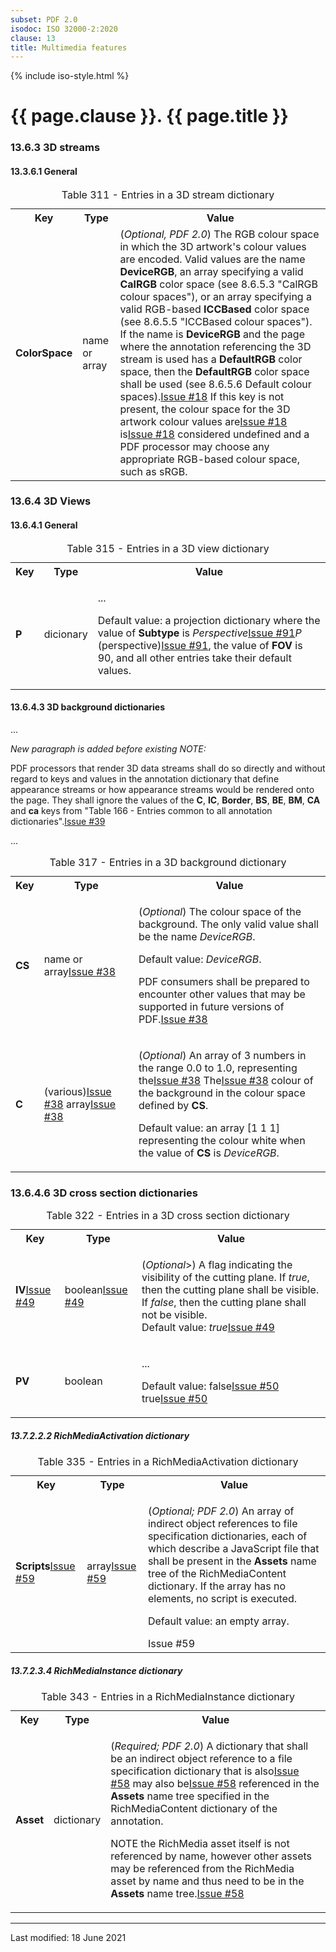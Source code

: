 ```yaml
---
subset: PDF 2.0
isodoc: ISO 32000-2:2020
clause: 13
title: Multimedia features
---
```


{% include iso-style.html %}
<div class="isostyle">


<h1>{{ page.clause }}. {{ page.title }}</h1>


<h3>13.6.3 3D streams</h3>

<h4>13.3.6.1 General</h4>


<table>
  <caption>Table 311 - Entries in a 3D stream dictionary</caption>
  <tr>
    <th>Key</th>
    <th>Type</th>
    <th>Value</th>
  </tr>
  <tr>
    <td><b>ColorSpace</b></td>
    <td>name or array</td>
    <td>
    (<i>Optional, PDF 2.0</i>) The RGB colour space in which the 3D artwork's colour values are encoded. Valid values are the name
    <b>DeviceRGB</b>, an array specifying a valid <b>CalRGB</b> color space (see 8.6.5.3 "CalRGB colour spaces"), or an array specifying
    a valid RGB-based <b>ICCBased</b> color space (see 8.6.5.5 "ICCBased colour spaces").
    <span class="new-text">If the name is <b>DeviceRGB</b> and the page where the annotation referencing the 3D stream is used has a <b>DefaultRGB</b> color space,
    then the <b>DefaultRGB</b> color space shall be used (see 8.6.5.6 Default colour spaces).<span class="new-tooltiptext"><a href="https://github.com/pdf-association/pdf-issues/issues/18" target="_blank">Issue #18</a></span></span>
    If this key is not present, the colour space for the 3D artwork colour values  <span class="deleted-text">are<span class="deleted-tooltiptext"><a href="https://github.com/pdf-association/pdf-issues/issues/18" target="_blank">Issue #18</a></span></span>
    <span class="new-text">is<span class="new-tooltiptext"><a href="https://github.com/pdf-association/pdf-issues/issues/18" target="_blank">Issue #18</a></span></span> considered undefined and a PDF processor may choose any appropriate
    RGB-based colour space, such as sRGB.
    </td>
  </tr>
</table>

<h3>13.6.4 3D Views</h3>

<h4>13.6.4.1 General</h4>

<table>
  <caption>Table 315 - Entries in a 3D view dictionary</caption>
  <tr>
    <th>Key</th>
    <th>Type</th>
    <th>Value</th>
  </tr>
  <tr>
    <td><b>P</b></td>
    <td>dicionary</td>
    <td>
    <p>...</p>
    <p>Default value: a projection dictionary where the value of <b>Subtype</b> is
    <span class="deleted-text"><i>Perspective</i><span class="deleted-tooltiptext"><a href="https://github.com/pdf-association/pdf-issues/issues/91" target="_blank">Issue #91</a></span></span><span class="new-text"><i>P</i> (perspective)<span class="new-tooltiptext"><a href="https://github.com/pdf-association/pdf-issues/issues/91" target="_blank">Issue #91</a></span></span>,
    the value of <b>FOV</b> is 90, and all other entries take their default values.
    </p>
    </td>
  </tr>
</table>


<h4>13.6.4.3 3D background dictionaries</h4>

<p>...</p>

<p><i>New paragraph is added before existing NOTE:</i></p>

<span class="new-text">PDF processors that render 3D data streams shall do so directly and without regard to keys and values in the annotation dictionary that
define appearance streams or how appearance streams would be rendered onto the page. They shall ignore the values of the <b>C</b>, <b>IC</b>, <b>Border</b>, <b>BS</b>,
<b>BE</b>, <b>BM</b>, <b>CA</b> and <b>ca</b> keys from "Table 166 - Entries common to all annotation dictionaries".<span class="new-tooltiptext"><a href="https://github.com/pdf-association/pdf-issues/issues/39" target="_blank">Issue #39</a></span></span>

<p>...</p>


<table>
  <caption>Table 317 - Entries in a 3D background dictionary</caption>
  <tr>
    <th>Key</th>
    <th>Type</th>
    <th>Value</th>
  </tr>
  <tr>
    <td><b>CS</b></td>
    <td>name <span class="deleted-text">or array<span class="deleted-tooltiptext"><a href="https://github.com/pdf-association/pdf-issues/issues/38" target="_blank">Issue #38</a></span></span></td>
    <td>
    <p>(<i>Optional</i>) The colour space of the background. The only valid value shall be the name <i>DeviceRGB</i>.</p>
    <p>Default value: <i>DeviceRGB</i>.</p>
    <p><span class="deleted-text">PDF consumers shall be prepared to encounter other values that may be supported in future versions of PDF.<span class="deleted-tooltiptext"><a href="https://github.com/pdf-association/pdf-issues/issues/38" target="_blank">Issue #38</a></span></span></p>
    </td>
  </tr>
  <tr>
    <td><b>C</b></td>
    <td><span class="deleted-text">(various)<span class="deleted-tooltiptext"><a href="https://github.com/pdf-association/pdf-issues/issues/38" target="_blank">Issue #38</a></span></span>
        <span class="new-text">array<span class="new-tooltiptext"><a href="https://github.com/pdf-association/pdf-issues/issues/38" target="_blank">Issue #38</a></span></span>
    </td>
    <td>
    <p>(<i>Optional</i>)
    <span class="new-text">An array of 3 numbers in the range 0.0 to 1.0, representing the<span class="new-tooltiptext"><a href="https://github.com/pdf-association/pdf-issues/issues/38" target="_blank">Issue #38</a></span></span>
    <span class="deleted-text">The<span class="deleted-tooltiptext"><a href="https://github.com/pdf-association/pdf-issues/issues/38" target="_blank">Issue #38</a></span></span>
    colour of the background in the colour space defined by <b>CS</b>.</p>
    <p>Default value: an array [1 1 1] representing the colour white when the value of <b>CS</b> is <i>DeviceRGB</i>.</p>
    </td>
  </tr>
</table>


<h3>13.6.4.6 3D cross section dictionaries</h3>


<table>
  <caption>Table 322 - Entries in a 3D cross section dictionary</caption>
  <tr>
    <th>Key</th>
    <th>Type</th>
    <th>Value</th>
  </tr>
  <tr>
    <td><span class="new-text"><b>IV</b><span class="new-tooltiptext"><a href="https://github.com/pdf-association/pdf-issues/issues/49" target="_blank">Issue #49</a></span></span></td>
    <td><span class="new-text">boolean<span class="new-tooltiptext"><a href="https://github.com/pdf-association/pdf-issues/issues/49" target="_blank">Issue #49</a></span></span></td>
    <td>
	<p><span class="new-text">(<i>Optional</i>>) A flag indicating the visibility of the cutting plane. If <i>true</i>, then the cutting plane shall be visible.
	If <i>false</i>, then the cutting plane shall not be visible.<br/>
	Default value: <i>true</i><span class="new-tooltiptext"><a href="https://github.com/pdf-association/pdf-issues/issues/49" target="_blank">Issue #49</a></span></span></p>
    </td>
  </tr>
  <tr>
    <td><b>PV</b></td>
    <td>boolean</td>
    <td>
	<p>...</p>
    <p>Default value: <span class="deleted-text">false<span class="deleted-tooltiptext"><a href="https://github.com/pdf-association/pdf-issues/issues/50" target="_blank">Issue #50</a></span></span> <span class="new-text">true<span class="new-tooltiptext"><a href="https://github.com/pdf-association/pdf-issues/issues/50" target="_blank">Issue #50</a></span></span></p>
    </td>
  </tr>
</table>


<h5>13.7.2.2.2 RichMediaActivation dictionary</h5>


<table>
  <caption>Table 335 - Entries in a RichMediaActivation dictionary</caption>
  <tr>
    <th>Key</th>
    <th>Type</th>
    <th>Value</th>
  </tr>
  <tr>
    <td><span class="new-text"><b>Scripts</b><span class="new-tooltiptext"><a href="https://github.com/pdf-association/pdf-issues/issues/59" target="_blank">Issue #59</a></span></span></td>
    <td><span class="new-text">array<span class="new-tooltiptext"><a href="https://github.com/pdf-association/pdf-issues/issues/59" target="_blank">Issue #59</a></span></span></td>
    <td>
    <div class="new-text">
    <p>
    (<i>Optional; PDF 2.0</i>) An array of indirect object references to file specification dictionaries, each of which describe a JavaScript file that shall be present in
    the <b>Assets</b> name tree of the RichMediaContent dictionary. If the array has no elements, no script is executed.</p>
    <p>Default value: an empty array.</p>
    <span class="new-tooltiptext">Issue #59</span></div>
    </td>
  </tr>
</table>


<h5>13.7.2.3.4 RichMediaInstance dictionary</h5>


<table>
  <caption>Table 343 - Entries in a RichMediaInstance dictionary</caption>
  <tr>
    <th>Key</th>
    <th>Type</th>
    <th>Value</th>
  </tr>
  <tr>
    <td><b>Asset</b></td>
    <td>dictionary</td>
    <td>
    <p>(<i>Required; PDF 2.0</i>) A dictionary that shall be an indirect object reference to a file specification dictionary that
    <span class="deleted-text">is also<span class="deleted-tooltiptext"><a href="https://github.com/pdf-association/pdf-issues/issues/58" target="_blank">Issue #58</a></span></span>
    <span class="new-text">may also be<span class="new-tooltiptext"><a href="https://github.com/pdf-association/pdf-issues/issues/58" target="_blank">Issue #58</a></span></span>
    referenced in the <b>Assets</b> name tree specified in the RichMediaContent dictionary of the annotation.
    </p>
    <p>
    <span class="new-text">NOTE the RichMedia asset itself is not referenced by name, however other assets may be referenced from the
    RichMedia asset by name and thus need to be in the <b>Assets</b> name tree.<span class="new-tooltiptext"><a href="https://github.com/pdf-association/pdf-issues/issues/58" target="_blank">Issue #58</a></span></span>
    </p>
    </td>
  </tr>
</table>


</div>


<hr>
<p class="footnote">Last modified: 18 June 2021</p>
